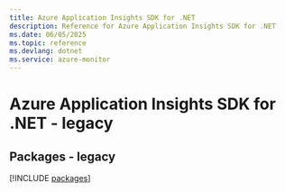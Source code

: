 ```yaml
---
title: Azure Application Insights SDK for .NET
description: Reference for Azure Application Insights SDK for .NET
ms.date: 06/05/2025
ms.topic: reference
ms.devlang: dotnet
ms.service: azure-monitor
---
```

# Azure Application Insights SDK for .NET - legacy
## Packages - legacy
[!INCLUDE [packages](application-insights-index.md)]